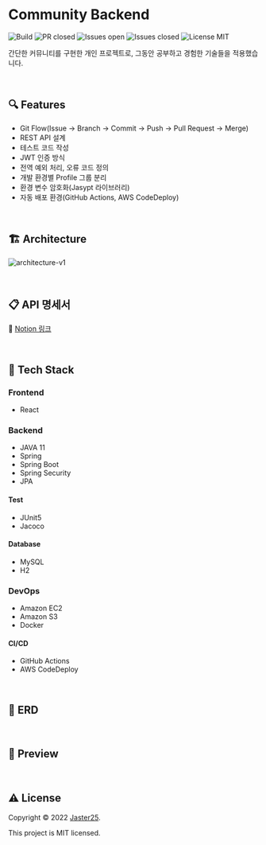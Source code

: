 # Community Backend

<img alt="Build" src="https://img.shields.io/github/workflow/status/jaster25/community-backend/main.yml"/>
<!-- TODO: Test Code Coverage -->
<img alt="PR closed" src="https://img.shields.io/github/issues-pr-closed/jaster25/community-backend"/>
<img alt="Issues open" src="https://img.shields.io/github/issues/jaster25/community-backend"/>
<img alt="Issues closed" src="https://img.shields.io/github/issues-closed/jaster25/community-backend"/>
<img alt="License MIT" src="https://img.shields.io/github/license/jaster25/community-backend"/>

<br>

간단한 커뮤니티를 구현한 개인 프로젝트로, 그동안 공부하고 경험한 기술들을 적용했습니다.

<br>

## 🔍 Features

- Git Flow(Issue -> Branch -> Commit -> Push -> Pull Request -> Merge)
- REST API 설계
- 테스트 코드 작성
- JWT 인증 방식
- 전역 예외 처리, 오류 코드 정의
- 개발 환경별 Profile 그룹 분리
- 환경 변수 암호화(Jasypt 라이브러리)
- 자동 배포 환경(GitHub Actions, AWS CodeDeploy)

<br>

## 🏗 Architecture

![architecture-v1](https://imgur.com/5yjBLu4.png)

<br>

## 📋 API 명세서

🔗 [Notion 링크](https://jaster25.notion.site/API-0fb9ac59200c4b47823dea0de3b60607)

<br>

## 🧱 Tech Stack

### Frontend

- React

### Backend

- JAVA 11
- Spring
- Spring Boot
- Spring Security
- JPA

#### Test

- JUnit5
- Jacoco

#### Database

- MySQL
- H2

### DevOps

- Amazon EC2
- Amazon S3
- Docker

#### CI/CD

- GitHub Actions
- AWS CodeDeploy

<br>

## 💾 ERD

<br>

## 📸 Preview

<br>

## ⚠️ License

Copyright © 2022 [Jaster25](https://github.com/Jaster25).

This project is MIT licensed.
